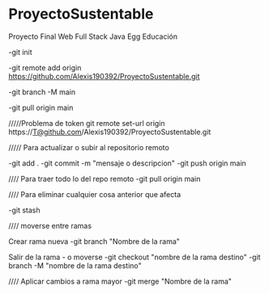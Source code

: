 # ProyectoSustentable
Proyecto Final Web Full Stack Java Egg Educación


-git init

-git remote add origin https://github.com/Alexis190392/ProyectoSustentable.git

-git branch -M main

-git pull origin main


/////Problema de token
git remote set-url origin https://T@github.com/Alexis190392/ProyectoSustentable.git

///// Para actualizar o subir al repositorio remoto

-git add .
-git commit -m "mensaje o descripcion"
-git push origin main


//// Para traer todo lo del repo remoto
-git pull origin main

//// Para eliminar cualquier cosa anterior que afecta

-git stash


//// moverse entre ramas

Crear rama nueva
-git branch "Nombre de la rama"

Salir de la rama - o moverse
-git checkout "nombre de la rama destino"
-git branch -M "nombre de la rama destino"

//// Aplicar cambios a rama mayor
-git merge "Nombre de la rama"

